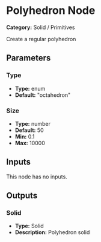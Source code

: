
# Polyhedron Node

**Category:** Solid / Primitives

Create a regular polyhedron

## Parameters


### Type
- **Type:** enum
- **Default:** "octahedron"





### Size
- **Type:** number
- **Default:** 50
- **Min:** 0.1
- **Max:** 10000



## Inputs

This node has no inputs.

## Outputs


### Solid
- **Type:** Solid
- **Description:** Polyhedron solid



